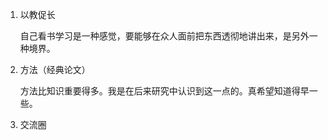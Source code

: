 1. 以教促长

   自己看书学习是一种感觉，要能够在众人面前把东西透彻地讲出来，是另外一种境界。

2. 方法（经典论文）

   方法比知识重要得多。我是在后来研究中认识到这一点的。真希望知道得早一些。

3. 交流圈


